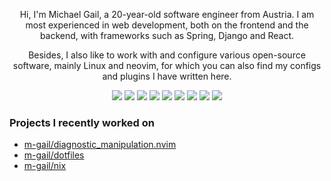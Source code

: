 <p align="center">
Hi, I'm Michael Gail, a 20-year-old software engineer from Austria.
I am most experienced in web development, both on the frontend and the backend, with frameworks such as Spring, Django and React.
</p>
<p align="center">  
Besides, I also like to work with and configure various open-source software, mainly Linux and neovim, for which you can also find my configs and plugins I have written here.
</p>

<p align="center">
<img src="https://img.shields.io/badge/NEOVIM-57A143.svg?logo=neovim&logoColor=FFFFFF&style=for-the-badge">
<img src="https://img.shields.io/badge/LINUX-FCC624.svg?logo=linux&logoColor=000000&style=for-the-badge">
<img src="https://img.shields.io/badge/SPRING-6DB33F.svg?logo=spring&logoColor=FFFFFF&style=for-the-badge">
<img src="https://img.shields.io/badge/PYTHON-3776AB.svg?logo=python&logoColor=FFFFFF&style=for-the-badge">
<img src="https://img.shields.io/badge/DJANGO-092E20.svg?logo=django&logoColor=FFFFFF&style=for-the-badge">
<img src="https://img.shields.io/badge/JAVASCRIPT-F7DF1E.svg?logo=javascript&logoColor=000000&style=for-the-badge">
<img src="https://img.shields.io/badge/REACT-61DAFB.svg?logo=react&logoColor=000000&style=for-the-badge">
<img src="https://img.shields.io/badge/VUE-4FC08D.svg?logo=Vue.js&logoColor=FFFFFF&style=for-the-badge">
<img src="https://img.shields.io/badge/LUA-2C2D72.svg?logo=lua&logoColor=FFFFFF&style=for-the-badge">
</p>

### Projects I recently worked on

* [m-gail/diagnostic_manipulation.nvim](https://github.com/m-gail/diagnostic_manipulation.nvim)
* [m-gail/dotfiles](https://github.com/m-gail/dotfiles)
* [m-gail/nix](https://github.com/m-gail/nix)
